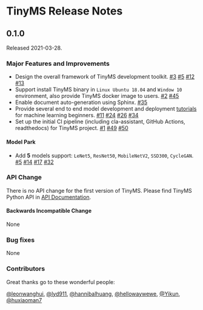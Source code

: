 # TinyMS Release Notes

## 0.1.0

Released 2021-03-28.

### Major Features and Improvements

* Design the overall framework of TinyMS development toolkit. [#3](https://github.com/tinyms-ai/tinyms/pull/3) [#5](https://github.com/tinyms-ai/tinyms/pull/5) [#12](https://github.com/tinyms-ai/tinyms/pull/12) [#13](https://github.com/tinyms-ai/tinyms/pull/13)
* Support install TinyMS binary in `Linux Ubuntu 18.04` and `Window 10` environment, also provide TinyMS docker image to users. [#2](https://github.com/tinyms-ai/tinyms/pull/2) [#45](https://github.com/tinyms-ai/tinyms/pull/45)
* Enable document auto-generation using Sphinx. [#35](https://github.com/tinyms-ai/tinyms/pull/35)
* Provide several end to end model development and deployment [tutorials](https://tinyms.readthedocs.io/en/latest/quickstart/quickstart_in_one_minute.html) for machine learning beginners. [#11](https://github.com/tinyms-ai/tinyms/pull/11) [#24](https://github.com/tinyms-ai/tinyms/pull/24) [#26](https://github.com/tinyms-ai/tinyms/pull/26) [#34](https://github.com/tinyms-ai/tinyms/pull/34)
* Set up the initial CI pipeline (including cla-assistant, GitHub Actions, readthedocs) for TinyMS project. [#1](https://github.com/tinyms-ai/tinyms/pull/1) [#49](https://github.com/tinyms-ai/tinyms/pull/49) [#50](https://github.com/tinyms-ai/tinyms/pull/50)

#### Model Park

* Add **5** models support: `LeNet5`, `ResNet50`, `MobileNetV2`, `SSD300`, `CycleGAN`. [#5](https://github.com/tinyms-ai/tinyms/pull/5) [#14](https://github.com/tinyms-ai/tinyms/pull/14) [#17](https://github.com/tinyms-ai/tinyms/pull/17) [#32](https://github.com/tinyms-ai/tinyms/pull/32)

### API Change

There is no API change for the first version of TinyMS. Please find TinyMS Python API in [API Documentation](https://tinyms.readthedocs.io/en/latest/tinyms/tinyms.html).

#### Backwards Incompatible Change

None

### Bug fixes

None

### Contributors

Great thanks go to these wonderful people:

[@leonwanghui](https://github.com/leonwanghui), [@lyd911](https://github.com/lyd911), [@hannibalhuang](https://github.com/hannibalhuang), [@hellowaywewe](https://github.com/hellowaywewe), [@Yikun](https://github.com/Yikun), [@huxiaoman7](https://github.com/huxiaoman7)
